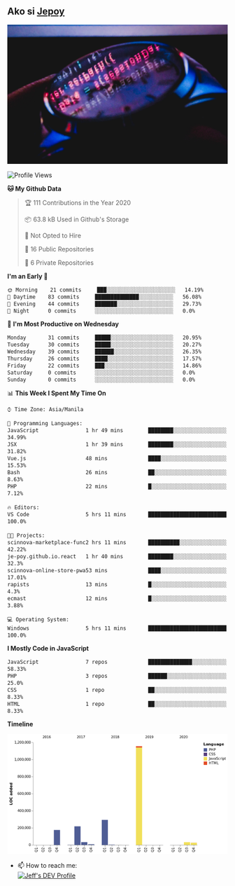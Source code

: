 ## Ako si [Jepoy](https://github.com/je-poy)
![je-poy-cover-img](imgs/cover.jpeg)

<!--START_SECTION:waka-->
![Profile Views](http://img.shields.io/badge/Profile%20Views-0-blue)

**🐱 My Github Data** 

> 🏆 111 Contributions in the Year 2020
 > 
> 📦 63.8 kB Used in Github's Storage 
 > 
> 🚫 Not Opted to Hire
 > 
> 📜 16 Public Repositories
 > 
> 🔑 6 Private Repositories 

**I'm an Early 🐤** 

```text
🌞 Morning    21 commits     ███░░░░░░░░░░░░░░░░░░░░░░   14.19% 
🌆 Daytime    83 commits     ██████████████░░░░░░░░░░░   56.08% 
🌃 Evening    44 commits     ███████░░░░░░░░░░░░░░░░░░   29.73% 
🌙 Night      0 commits      ░░░░░░░░░░░░░░░░░░░░░░░░░   0.0%

```
📅 **I'm Most Productive on Wednesday** 

```text
Monday       31 commits     █████░░░░░░░░░░░░░░░░░░░░   20.95% 
Tuesday      30 commits     █████░░░░░░░░░░░░░░░░░░░░   20.27% 
Wednesday    39 commits     ██████░░░░░░░░░░░░░░░░░░░   26.35% 
Thursday     26 commits     ████░░░░░░░░░░░░░░░░░░░░░   17.57% 
Friday       22 commits     ███░░░░░░░░░░░░░░░░░░░░░░   14.86% 
Saturday     0 commits      ░░░░░░░░░░░░░░░░░░░░░░░░░   0.0% 
Sunday       0 commits      ░░░░░░░░░░░░░░░░░░░░░░░░░   0.0%

```


📊 **This Week I Spent My Time On** 

```text
⌚︎ Time Zone: Asia/Manila

💬 Programming Languages: 
JavaScript               1 hr 49 mins        ████████░░░░░░░░░░░░░░░░░   34.99% 
JSX                      1 hr 39 mins        ████████░░░░░░░░░░░░░░░░░   31.82% 
Vue.js                   48 mins             ████░░░░░░░░░░░░░░░░░░░░░   15.53% 
Bash                     26 mins             ██░░░░░░░░░░░░░░░░░░░░░░░   8.63% 
PHP                      22 mins             █░░░░░░░░░░░░░░░░░░░░░░░░   7.12%

🔥 Editors: 
VS Code                  5 hrs 11 mins       █████████████████████████   100.0%

🐱‍💻 Projects: 
scinnova-marketplace-func2 hrs 11 mins       ██████████░░░░░░░░░░░░░░░   42.22% 
je-poy.github.io.react   1 hr 40 mins        ████████░░░░░░░░░░░░░░░░░   32.3% 
scinnova-online-store-pwa53 mins             ████░░░░░░░░░░░░░░░░░░░░░   17.01% 
rapists                  13 mins             █░░░░░░░░░░░░░░░░░░░░░░░░   4.3% 
ecmast                   12 mins             █░░░░░░░░░░░░░░░░░░░░░░░░   3.88%

💻 Operating System: 
Windows                  5 hrs 11 mins       █████████████████████████   100.0%

```

**I Mostly Code in JavaScript** 

```text
JavaScript               7 repos             ██████████████░░░░░░░░░░░   58.33% 
PHP                      3 repos             ██████░░░░░░░░░░░░░░░░░░░   25.0% 
CSS                      1 repo              ██░░░░░░░░░░░░░░░░░░░░░░░   8.33% 
HTML                     1 repo              ██░░░░░░░░░░░░░░░░░░░░░░░   8.33%

```


**Timeline**

![Chart not found](https://github.com/je-poy/je-poy/blob/master/charts/bar_graph.png) 


<!--END_SECTION:waka-->

- 📫 How to reach me: <br />
[<img src="https://d2fltix0v2e0sb.cloudfront.net/dev-badge.svg" width="50" alt="Jeff's DEV Profile" />](https://dev.to/jepoy)
<!--
**je-poy/je-poy** is a ✨ _special_ ✨ repository because its `README.md` (this file) appears on your GitHub profile.

Here are some ideas to get you started:

- 🔭 I’m currently working on ...
- 🌱 I’m currently learning ...
- 👯 I’m looking to collaborate on ...
- 🤔 I’m looking for help with ...
- 💬 Ask me about ...

- 😄 Pronouns: ...
- ⚡ Fun fact: ...
-->
